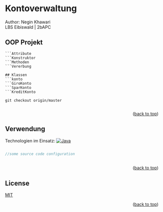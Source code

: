 # Kontoverwaltung
Author: Negin Khawari <br>LBS Eibiswald | 2bAPC
 
## OOP Projekt
```Klassen
```Attribute
```Konstruktor
```Methoden
```Vererbung

## Klassen
```konto
```GiroKonto
```SparKonto
```KreditKonto
 
git checkout origin/master
 
```
<p align="right">(<a href="#readme-top">back to top</a>)</p>
 
## Verwendung
Technologien im Einsatz:
[![Java][java.com]][java-url]
 
```Java
 
//some source code configuration
 
```
 
<p align="right">(<a href="#readme-top">back to top</a>)</p>
 
## License
 
[MIT](https://choosealicense.com/licenses/mit/)
<p align="right">(<a href="#readme-top">back to top</a>)</p>
 
<!-- MARKDOWN LINKS & IMAGES -->
<!-- https://www.markdownguide.org/basic-syntax/#reference-style-links -->
[java.com]: https://img.shields.io/badge/Java-ED8B00?style=for-the-badge&logo=openjdk&logoColor=white
[java-url]: https://www.java.com/de/
[product-screenshot]: program.png
